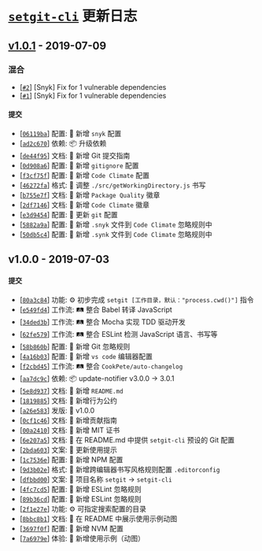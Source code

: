 # [`setgit-cli`][setgit-cli] 更新日志

## [v1.0.1](https://github.com/iTonyYo/setgit-cli/compare/v1.0.0...v1.0.1) - 2019-07-09

### 混合

- [[`#2`](https://github.com/iTonyYo/setgit-cli/pull/2)] [Snyk] Fix for 1 vulnerable dependencies
- [[`#1`](https://github.com/iTonyYo/setgit-cli/pull/1)] [Snyk] Fix for 1 vulnerable dependencies

#### 提交

- [[`06119ba`](https://github.com/iTonyYo/setgit-cli/commit/06119baea1abf434cc3842eea0d65e5ee49be42d)] 配置: :wrench: 新增 `snyk` 配置
- [[`ad2c670`](https://github.com/iTonyYo/setgit-cli/commit/ad2c670117962cdab6ecea529ebc64b8fd6af511)] 依赖: :package: 升级依赖
- [[`de44f95`](https://github.com/iTonyYo/setgit-cli/commit/de44f95acfe841bf85b3468fc5ed99b38cc1dc1d)] 文档: :memo: 新增 Git 提交指南
- [[`0d908a6`](https://github.com/iTonyYo/setgit-cli/commit/0d908a647c6b1fa1b489b8b8544256ace1fe1711)] 配置: :wrench: 新增 `gitignore` 配置
- [[`f3cf75f`](https://github.com/iTonyYo/setgit-cli/commit/f3cf75f4282baeb5986825401805ab2359cfda6f)] 配置: :wrench: 新增 `Code Climate` 配置
- [[`46272fa`](https://github.com/iTonyYo/setgit-cli/commit/46272fabb4d629f6646a44c8e2f7d999023e8419)] 格式: :art: 调整 `./src/getWorkingDirectory.js` 书写
- [[`b755e7f`](https://github.com/iTonyYo/setgit-cli/commit/b755e7f68a7e9b6bfe45d0b1dc026829f00d0690)] 文档: :memo: 新增 `Package Quality` 徽章
- [[`2df7146`](https://github.com/iTonyYo/setgit-cli/commit/2df714648079eb05d548d5afb1f222cd085d4b23)] 文档: :memo: 新增 `Code Climate` 徽章
- [[`e3d9454`](https://github.com/iTonyYo/setgit-cli/commit/e3d9454c56352c2dacdde93c0540102354dbed34)] 配置: :wrench: 更新 `git` 配置
- [[`5882a9a`](https://github.com/iTonyYo/setgit-cli/commit/5882a9abd9f57d6b9f134c101109ed1616981328)] 配置: :wrench: 新增 `.snyk` 文件到 `Code Climate` 忽略规则中
- [[`50db5c4`](https://github.com/iTonyYo/setgit-cli/commit/50db5c4579ca7d0ab925b621b76075183adcaf7d)] 配置: :wrench: 新增 `.synk` 文件到 `Code Climate` 忽略规则中
## v1.0.0 - 2019-07-03

#### 提交

- [[`80a3c84`](https://github.com/iTonyYo/setgit-cli/commit/80a3c84ebfb4a1a9845de0832e8d19a0362d6864)] 功能: :gear: 初步完成 `setgit [工作目录，默认："process.cwd()"]` 指令
- [[`e549fd4`](https://github.com/iTonyYo/setgit-cli/commit/e549fd49ee008470ed893f4ccc767a43190406ee)] 工作流: :railway_track: 整合 Babel 转译 JavaScript
- [[`34ded3b`](https://github.com/iTonyYo/setgit-cli/commit/34ded3b73b74d4594e5b1f1ccadae6537ed4a814)] 工作流: :railway_track: 整合 Mocha 实现 TDD 驱动开发
- [[`62fe579`](https://github.com/iTonyYo/setgit-cli/commit/62fe57939d6ad61233b261ad65e92a362fc25652)] 工作流: :railway_track: 整合 ESLint 检测 JavaScript 语言、书写等
- [[`58b860b`](https://github.com/iTonyYo/setgit-cli/commit/58b860b5be53b9468101fdf5826e9f19e050a27c)] 配置: :wrench: 新增 Git 忽略规则
- [[`4a16b03`](https://github.com/iTonyYo/setgit-cli/commit/4a16b036e9a99b74405638a3e78b8f3646159d4d)] 配置: :wrench: 新增 `vs code` 编辑器配置
- [[`f2cbd45`](https://github.com/iTonyYo/setgit-cli/commit/f2cbd45eb80709eaa42522b195b452c60f217d67)] 工作流: :railway_track: 整合 `CookPete/auto-changelog`
- [[`aa7dc9c`](https://github.com/iTonyYo/setgit-cli/commit/aa7dc9c4059bb1f38c1df6c81a88753ef0a7ef7f)] 依赖: :package: update-notifier v3.0.0 -> 3.0.1
- [[`5e8d937`](https://github.com/iTonyYo/setgit-cli/commit/5e8d93788970cf691318bebd8dc0320de9eeda05)] 文档: :memo: 新增 `README.md`
- [[`1819885`](https://github.com/iTonyYo/setgit-cli/commit/18198853e11796f500c642cfc94ff571d4ab2ecc)] 文档: :memo: 新增行为公约
- [[`a26e583`](https://github.com/iTonyYo/setgit-cli/commit/a26e5831edabd46a45121cd6acf31640dc0e5870)] 发版: :bookmark: v1.0.0
- [[`0cf1c46`](https://github.com/iTonyYo/setgit-cli/commit/0cf1c468cb5b09628058d12cc3cf142bb743969d)] 文档: :memo: 新增贡献指南
- [[`00a2410`](https://github.com/iTonyYo/setgit-cli/commit/00a2410e0c4fe4173c8fd6724cb79b7c229ba22a)] 文档: :memo: 新增 MIT 证书
- [[`6e207a5`](https://github.com/iTonyYo/setgit-cli/commit/6e207a5267d412f8e7c0e7ac69327d67132660dd)] 文档: :memo: 在 README.md 中提供 `setgit-cli` 预设的 Git 配置
- [[`2bda603`](https://github.com/iTonyYo/setgit-cli/commit/2bda603ce3824bc6b2d1b5b604752bed9be7c2fb)] 文案: :speech_balloon: 更新使用提示
- [[`1c7536e`](https://github.com/iTonyYo/setgit-cli/commit/1c7536e8f6f87e6d46d7ac1a5a23e23c7cea08e8)] 配置: :wrench: 新增 NPM 配置
- [[`9d3b02e`](https://github.com/iTonyYo/setgit-cli/commit/9d3b02e9cb5b3cf22b6134cc138d4afe1781d46b)] 格式: :art: 新增跨编辑器书写风格规则配置 `.editorconfig`
- [[`dfbbd00`](https://github.com/iTonyYo/setgit-cli/commit/dfbbd000b30e0361d32a61b709e08d2ed8a1e8ca)] 文案: :speech_balloon: 项目名称 `setgit` -> `setgit-cli`
- [[`4fc7cd5`](https://github.com/iTonyYo/setgit-cli/commit/4fc7cd57e4e774fcc41c4465976eba79ae5abeb1)] 配置: :wrench: 新增 ESLint 忽略规则
- [[`89b36cd`](https://github.com/iTonyYo/setgit-cli/commit/89b36cd099c5ace238db0463a354e2a788e5128f)] 配置: :wrench: 新增 ESLint 忽略规则
- [[`2f1e27e`](https://github.com/iTonyYo/setgit-cli/commit/2f1e27efebb5d8edceada65bc9b95c0d735d4a10)] 功能: :gear: 可指定搜索配置的目录
- [[`8bbc8b1`](https://github.com/iTonyYo/setgit-cli/commit/8bbc8b1fe017d178989397d96fd148216e29aaed)] 文档: :memo: 在 README 中展示使用示例动图
- [[`3697f0f`](https://github.com/iTonyYo/setgit-cli/commit/3697f0fcd80544194378cdf318283f32994a242e)] 配置: :wrench: 新增 NVM 配置
- [[`7a6979e`](https://github.com/iTonyYo/setgit-cli/commit/7a6979e43514e5e6992dac5b4cb9ac5c190ca404)] 体验: :children_crossing: 新增使用示例（动图）

[setgit-cli]: https://github.com/iTonyYo/setgit-cli
